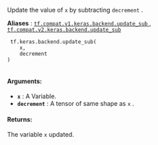 Update the value of  `x`  by subtracting  `decrement` .

**Aliases** : [ `tf.compat.v1.keras.backend.update_sub` ](/api_docs/python/tf/keras/backend/update_sub), [ `tf.compat.v2.keras.backend.update_sub` ](/api_docs/python/tf/keras/backend/update_sub)

```
 tf.keras.backend.update_sub(
    x,
    decrement
)
 
```

#### Arguments:
- **`x`** : A Variable.
- **`decrement`** : A tensor of same shape as  `x` .


#### Returns:
The variable  `x`  updated.

